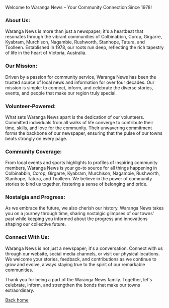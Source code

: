 Welcome to Waranga News – Your Community Connection Since 1978!

### About Us:

Waranga News is more than just a newspaper; it's a heartbeat that resonates through the vibrant communities of Colbinabbin, Corop, Girgarre, Kyabram, Murchison, Nagambie, Rushworth, Stanhope, Tatura, and Toolleen. Established in 1978, our roots run deep, reflecting the rich tapestry of life in the heart of Victoria, Australia.

### Our Mission:

Driven by a passion for community service, Waranga News has been the trusted source of local news and information for over four decades. Our mission is simple: to connect, inform, and celebrate the diverse stories, events, and people that make our region truly special.

### Volunteer-Powered:

What sets Waranga News apart is the dedication of our volunteers. Committed individuals from all walks of life converge to contribute their time, skills, and love for the community. Their unwavering commitment forms the backbone of our newspaper, ensuring that the pulse of our towns beats strongly on every page.

### Community Coverage:

From local events and sports highlights to profiles of inspiring community members, Waranga News is your go-to source for all things happening in Colbinabbin, Corop, Girgarre, Kyabram, Murchison, Nagambie, Rushworth, Stanhope, Tatura, and Toolleen. We believe in the power of community stories to bind us together, fostering a sense of belonging and pride.

### Nostalgia and Progress:

As we embrace the future, we also cherish our history. Waranga News takes you on a journey through time, sharing nostalgic glimpses of our towns' past while keeping you informed about the progress and innovations shaping our collective future.

### Connect With Us:

Waranga News is not just a newspaper; it's a conversation. Connect with us through our website, social media channels, or visit our physical locations. We welcome your stories, feedback, and contributions as we continue to grow and evolve, always staying true to the spirit of our remarkable communities.

Thank you for being a part of the Waranga News family. Together, let's celebrate, inform, and strengthen the bonds that make our towns extraordinary.

[Back home](/)
